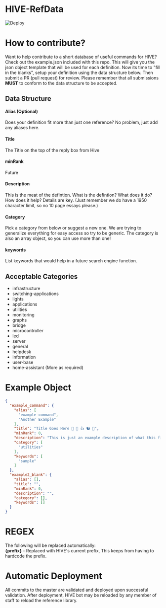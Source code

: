 # HIVE-RefData
![Deploy](https://github.com/Blade2021/HIVE-RefData/workflows/Deploy/badge.svg)

# How to contribute?
Want to help contribute to a short database of useful commands for HIVE?  Check out the example.json included with this repo.  This will give you the json object template that will be used for each definition.  Now its time to "fill in the blanks", setup your definition using the data structure below.  Then submit a PR (pull request) for review.  Please remember that all submissions **MUST** to conform to the data structure to be accepted.

## Data Structure
#### Alias (Optional)
Does your definition fit more than just one reference?  No problem, just add any aliases here.
#### Title
The Title on the top of the reply box from Hive
#### minRank
Future
#### Description
This is the meat of the defintion.  What is the defintion?  What does it do?  How does it help?  Details are key.  (Just remember we do have a 1950 character limit, so no 10 page essays please.)
#### Category
Pick a category from below or suggest a new one.  We are trying to generalize everything for easy access so try to be generic.  The category is also an array object, so you can use more than one!
#### keywords
List keywords that would help in a future search engine function.

## Acceptable Categories
- infrastructure
- switching-applications
- lights
- applications
- utilities
- monitoring
- graphs
- bridge
- microcontroller
- led
- server
- general
- helpdesk
- information
- user-base
- home-assistant
(More as required)

# Example Object
```json
{
  "example_command": {
    "alias": [
      "example-command",
      "Another Example"
    ],
    "title": "Title Goes Here 🔨 🥇 👍 🐿️ 🌰",
    "minRank": 0,
    "description": "This is just an example description of what this file is used for and how to set it up for collaboration.  Add your links here: \n\nhttps://github.com/Blade2021/HIVE-RefData \n[More information](https://github.com/Blade2021/HIVE/wiki) \nMore Text here if you like",
    "category": [
      "utilities"
    ],
    "keywords": [
      "sample"
    ]
  },
  "example2_blank": {
    "alias": [],
    "title": "",
    "minRank": 0,
    "description": "",
    "category": [],
    "keywords": []
  }
}
```
# REGEX
The following will be replaced automatically:  
**{prefix}** - Replaced with HIVE's current prefix, This keeps from having to hardcode the prefix.
  
# Automatic Deployment
All commits to the master are validated and deployed upon successful validation.  After deployment, HIVE bot may be reloaded by any member of staff to reload the reference library. 
